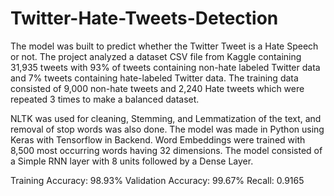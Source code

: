 # Twitter-Hate-Tweets-Detection

The model was built to predict whether the Twitter Tweet is a Hate Speech or not. The project analyzed a dataset CSV file from Kaggle containing 31,935 tweets with 93% of tweets containing non-hate labeled Twitter data and 7% tweets containing hate-labeled Twitter data. The training data consisted of 9,000 non-hate tweets and 2,240 Hate tweets which were repeated 3 times to make a balanced dataset.

NLTK was used for cleaning, Stemming, and Lemmatization of the text, and removal of stop words was also done. The model was made in Python using Keras with Tensorflow in Backend. Word Embeddings were trained with 8,500 most occurring words having 32 dimensions. The model consisted of a Simple RNN layer with 8 units followed by a Dense Layer.

Training Accuracy: 98.93%
Validation Accuracy: 99.67%
Recall: 0.9165

